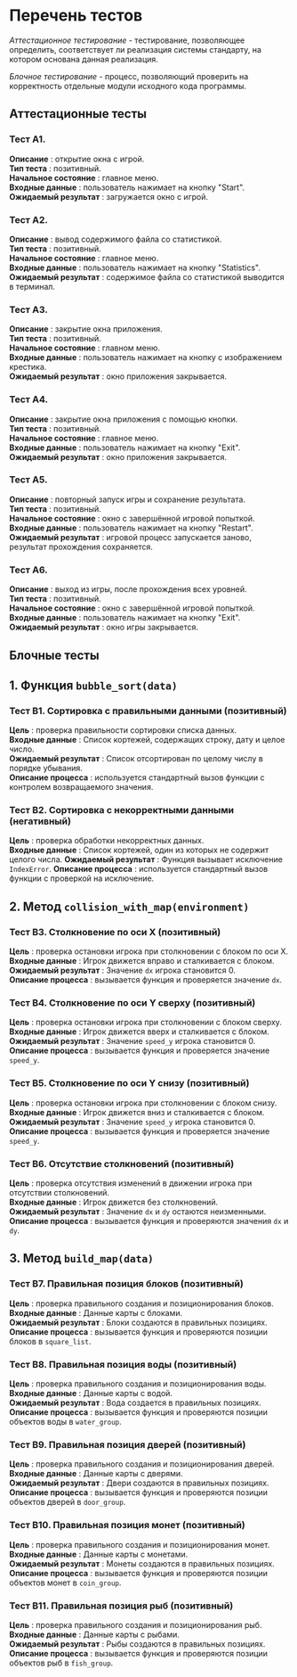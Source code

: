 # Перечень тестов

_Аттестационное тестирование_ - тестирование, позволяющее определить, соответствует ли реализация системы стандарту, на котором основана данная реализация.      

_Блочное тестирование_ - процесс, позволяющий проверить на корректность отдельные модули исходного кода программы.          

## Аттестационные тесты         

### Тест А1.
__Описание__ : открытие окна с игрой.     
__Тип теста__ : позитивный.     
__Начальное состояние__ : главное меню.      
__Входные данные__ : пользователь нажимает на кнопку "Start".      
__Ожидаемый результат__ : загружается окно с игрой.       

### Тест А2.
__Описание__ : вывод содержимого файла со статистикой.     
__Тип теста__ : позитивный.     
__Начальное состояние__ : главное меню.      
__Входные данные__ : пользователь нажимает на кнопку "Statistics".      
__Ожидаемый результат__ : содержимое файла со статистикой выводится в терминал.

### Тест А3.
__Описание__ : закрытие окна приложения.     
__Тип теста__ : позитивный.     
__Начальное состояние__ : главном меню.      
__Входные данные__ : пользователь нажимает на кнопку с изображением крестика.      
__Ожидаемый результат__ : окно приложения закрывается.

### Тест А4.
__Описание__ : закрытие окна приложения с помощью кнопки.     
__Тип теста__ : позитивный.     
__Начальное состояние__ : главное меню.      
__Входные данные__ : пользователь нажимает на кнопку "Exit".      
__Ожидаемый результат__ : окно приложения закрывается.          

### Тест А5.
__Описание__ : повторный запуск игры и сохранение результата.     
__Тип теста__ : позитивный.     
__Начальное состояние__ : окно с завершённой игровой попыткой.       
__Входные данные__ : пользователь нажимает на кнопку "Restart".      
__Ожидаемый результат__ : игровой процесс запускается заново, результат прохождения сохраняется.       

### Тест А6.
__Описание__ : выход из игры, после прохождения всех уровней.     
__Тип теста__ : позитивный.     
__Начальное состояние__ : окно с завершённой игровой попыткой.       
__Входные данные__ : пользователь нажимает на кнопку "Exit".      
__Ожидаемый результат__ : окно игры закрывается.       

## Блочные тесты         

## 1. Функция `bubble_sort(data)`

### Тест B1. Сортировка с правильными данными (позитивный)
__Цель__ : проверка правильности сортировки списка данных.	 
__Входные данные__ : Список кортежей, содержащих строку, дату и целое число.	 
__Ожидаемый результат__ : Список отсортирован по целому числу в порядке убывания.	 
__Описание процесса__ : используется стандартный вызов функции с контролем возвращаемого значения.	 

### Тест B2. Сортировка с некорректными данными (негативный)
__Цель__ : проверка обработки некорректных данных.	
__Входные данные__ : Список кортежей, один из которых не содержит целого числа.	
__Ожидаемый результат__ : Функция вызывает исключение `IndexError`.	
__Описание процесса__ : используется стандартный вызов функции с проверкой на исключение. 	

## 2. Метод `collision_with_map(environment)`

### Тест B3. Столкновение по оси X (позитивный)
__Цель__ : проверка остановки игрока при столкновении с блоком по оси X.	
__Входные данные__ : Игрок движется вправо и сталкивается с блоком.		
__Ожидаемый результат__ : Значение `dx` игрока становится 0.	
__Описание процесса__ : вызывается функция и проверяется значение `dx`.		

### Тест B4. Столкновение по оси Y сверху (позитивный)
__Цель__ : проверка остановки игрока при столкновении с блоком сверху.	
__Входные данные__ : Игрок движется вверх и сталкивается с блоком.	
__Ожидаемый результат__ : Значение `speed_y` игрока становится 0.	
__Описание процесса__ : вызывается функция и проверяется значение `speed_y`.	

### Тест B5. Столкновение по оси Y снизу (позитивный)
__Цель__ : проверка остановки игрока при столкновении с блоком снизу.	
__Входные данные__ : Игрок движется вниз и сталкивается с блоком.	
__Ожидаемый результат__ : Значение `speed_y` игрока становится 0.	
__Описание процесса__ : вызывается функция и проверяется значение `speed_y`.	

### Тест B6. Отсутствие столкновений (позитивный)
__Цель__ : проверка отсутствия изменений в движении игрока при отсутствии столкновений.		
__Входные данные__ : Игрок движется без столкновений.	
__Ожидаемый результат__ : Значение `dx` и `dy` остаются неизменными.	
__Описание процесса__ : вызывается функция и проверяются значения `dx` и `dy`.	

## 3. Метод `build_map(data)`

### Тест B7. Правильная позиция блоков (позитивный)
__Цель__ : проверка правильного создания и позиционирования блоков.		
__Входные данные__ : Данные карты с блоками.	
__Ожидаемый результат__ : Блоки создаются в правильных позициях.	
__Описание процесса__ : вызывается функция и проверяются позиции блоков в `square_list`.	

### Тест B8. Правильная позиция воды (позитивный)
__Цель__ : проверка правильного создания и позиционирования воды.	
__Входные данные__ : Данные карты с водой.	
__Ожидаемый результат__ : Вода создается в правильных позициях.		
__Описание процесса__ : вызывается функция и проверяются позиции объектов воды в `water_group`.		

### Тест B9. Правильная позиция дверей (позитивный)
__Цель__ : проверка правильного создания и позиционирования дверей.		
__Входные данные__ : Данные карты с дверями.	
__Ожидаемый результат__ : Двери создаются в правильных позициях.	
__Описание процесса__ : вызывается функция и проверяются позиции объектов дверей в `door_group`.	

### Тест B10. Правильная позиция монет (позитивный)
__Цель__ : проверка правильного создания и позиционирования монет.		
__Входные данные__ : Данные карты с монетами.	
__Ожидаемый результат__ : Монеты создаются в правильных позициях.	
__Описание процесса__ : вызывается функция и проверяются позиции объектов монет в `coin_group`.		

### Тест B11. Правильная позиция рыб (позитивный)
__Цель__ : проверка правильного создания и позиционирования рыб.	
__Входные данные__ : Данные карты с рыбами.		
__Ожидаемый результат__ : Рыбы создаются в правильных позициях.		
__Описание процесса__ : вызывается функция и проверяются позиции объектов рыб в `fish_group`.	